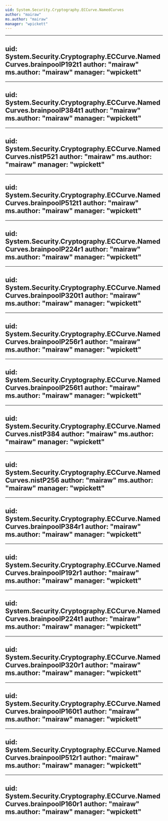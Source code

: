 ```yaml
---
uid: System.Security.Cryptography.ECCurve.NamedCurves
author: "mairaw"
ms.author: "mairaw"
manager: "wpickett"
---
```


---
uid: System.Security.Cryptography.ECCurve.NamedCurves.brainpoolP192t1
author: "mairaw"
ms.author: "mairaw"
manager: "wpickett"
---

---
uid: System.Security.Cryptography.ECCurve.NamedCurves.brainpoolP384t1
author: "mairaw"
ms.author: "mairaw"
manager: "wpickett"
---

---
uid: System.Security.Cryptography.ECCurve.NamedCurves.nistP521
author: "mairaw"
ms.author: "mairaw"
manager: "wpickett"
---

---
uid: System.Security.Cryptography.ECCurve.NamedCurves.brainpoolP512t1
author: "mairaw"
ms.author: "mairaw"
manager: "wpickett"
---

---
uid: System.Security.Cryptography.ECCurve.NamedCurves.brainpoolP224r1
author: "mairaw"
ms.author: "mairaw"
manager: "wpickett"
---

---
uid: System.Security.Cryptography.ECCurve.NamedCurves.brainpoolP320t1
author: "mairaw"
ms.author: "mairaw"
manager: "wpickett"
---

---
uid: System.Security.Cryptography.ECCurve.NamedCurves.brainpoolP256r1
author: "mairaw"
ms.author: "mairaw"
manager: "wpickett"
---

---
uid: System.Security.Cryptography.ECCurve.NamedCurves.brainpoolP256t1
author: "mairaw"
ms.author: "mairaw"
manager: "wpickett"
---

---
uid: System.Security.Cryptography.ECCurve.NamedCurves.nistP384
author: "mairaw"
ms.author: "mairaw"
manager: "wpickett"
---

---
uid: System.Security.Cryptography.ECCurve.NamedCurves.nistP256
author: "mairaw"
ms.author: "mairaw"
manager: "wpickett"
---

---
uid: System.Security.Cryptography.ECCurve.NamedCurves.brainpoolP384r1
author: "mairaw"
ms.author: "mairaw"
manager: "wpickett"
---

---
uid: System.Security.Cryptography.ECCurve.NamedCurves.brainpoolP192r1
author: "mairaw"
ms.author: "mairaw"
manager: "wpickett"
---

---
uid: System.Security.Cryptography.ECCurve.NamedCurves.brainpoolP224t1
author: "mairaw"
ms.author: "mairaw"
manager: "wpickett"
---

---
uid: System.Security.Cryptography.ECCurve.NamedCurves.brainpoolP320r1
author: "mairaw"
ms.author: "mairaw"
manager: "wpickett"
---

---
uid: System.Security.Cryptography.ECCurve.NamedCurves.brainpoolP160t1
author: "mairaw"
ms.author: "mairaw"
manager: "wpickett"
---

---
uid: System.Security.Cryptography.ECCurve.NamedCurves.brainpoolP512r1
author: "mairaw"
ms.author: "mairaw"
manager: "wpickett"
---

---
uid: System.Security.Cryptography.ECCurve.NamedCurves.brainpoolP160r1
author: "mairaw"
ms.author: "mairaw"
manager: "wpickett"
---
